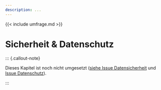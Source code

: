 ```yaml
---
description: ...
---
```


{{< include umfrage.md >}}

# Sicherheit & Datenschutz

::: {.callout-note}

Dieses Kapitel ist noch nicht umgesetzt ([siehe Issue Datensicherheit](https://github.com/pro4bib/handbuch-it-in-bibliotheken/issues/53) und [Issue Datenschutz](https://github.com/pro4bib/handbuch-it-in-bibliotheken/issues/44)).

:::
